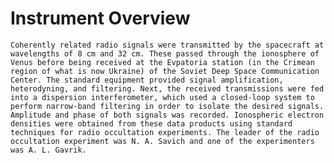 
 
  Instrument Overview
  ===================
    Coherently related radio signals were transmitted by the spacecraft at
    wavelengths of 8 cm and 32 cm. These passed through the ionosphere of
    Venus before being received at the Evpatoria station (in the Crimean
    region of what is now Ukraine) of the Soviet Deep Space Communication
    Center. The standard equipment provided signal amplification,
    heterodyning, and filtering. Next, the received transmissions were fed
    into a dispersion interferometer, which used a closed-loop system to
    perform narrow-band filtering in order to isolate the desired signals.
    Amplitude and phase of both signals was recorded. Ionospheric electron
    densities were obtained from these data products using standard
    techniques for radio occultation experiments. The leader of the radio
    occultation experiment was N. A. Savich and one of the experimenters
    was A. L. Gavrik.

        